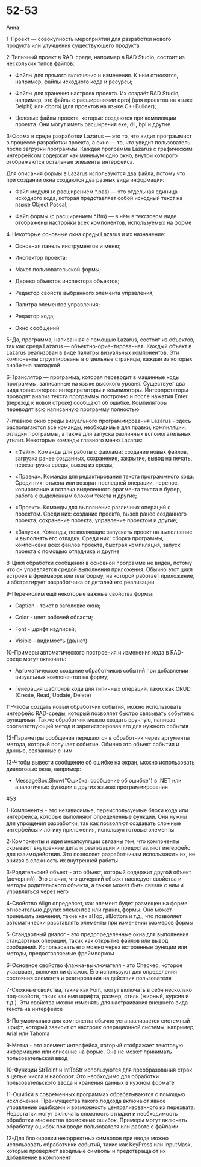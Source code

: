 # 52-53
Анна

1-Проект — совокупность мероприятий для разработки нового продукта или улучшения существующего продукта

2-Типичный проект в RAD-среде, например в RAD Studio, состоит из нескольких типов файлов:

- Файлы для прямого включения и изменения. К ним относятся, например, файлы исходного кода и ресурсы;

- Файлы для хранения настроек проекта. Их создаёт RAD Studio, например, это файлы с расширениями dproj (для проектов на языке Delphi) или cbproj (для проектов на языке C++Builder);
  
- Целевые файлы проекта, которые создаются при компиляции проекта. Они могут иметь расширения exe, dll, bpl и другие

3-Форма в среде разработки Lazarus — это то, что видит программист в процессе разработки проекта, а окно — то, что увидит пользователь после загрузки программы. Каждая программа Lazarus с графическим интерфейсом содержит как минимум одно окно, внутри которого отображаются остальные элементы интерфейса.

Для описания формы в Lazarus используются два файла, потому что при создании окна создаются два разных вида информации:

- Файл модуля (с расширением *.pas) — это отдельная единица исходного кода, которая представляет собой исходный текст на языке Object Pascal; 

- Файл формы (с расширением *.lfm) — в нём в текстовом виде отображены настройки всех компонентов, используемых на форме

4-Некоторые основные окна среды Lazarus и их назначение:

- Основная панель инструментов и меню;
  
- Инспектор проекта;
  
- Макет пользовательской формы;
  
- Дерево объектов инспектора объектов;

- Редактор свойств выбранного элемента управления;

- Палитра элементов управления;

- Редактор кода;

- Окно сообщений

5-Да, программа, написанная с помощью Lazarus, состоит из объектов, так как среда Lazarus — объектно-ориентированная. Каждый объект в Lazarus реализован в виде палитры визуальных компонентов. Эти компоненты сгруппированы в отдельные страницы, каждая из которых снабжена закладкой

6-Транслятор — программа, которая переводит в машинные коды программы, записанные на языке высокого уровня. Существует два вида трансляторов: интерпретаторы и компиляторы. Интерпретаторы проводят анализ текста программы построчно и после нажатия Enter (переход к новой строке) сообщают об ошибке. Компиляторы переводят всю написанную программу полностью

7-главное окно среды визуального программирования Lazarus - здесь располагаются все команды, необходимые для правки, компиляции, отладки программы, а также для запуска различных вспомогательных утилит. Некоторые команды главного меню Lazarus:

- «Файл». Команды для работы с файлами: создание новых файлов, загрузка ранее созданных, сохранение, закрытие, вывод на печать, перезагрузка среды, выход из среды;
   
- «Правка». Команды для редактирования текста программного кода. Среди них: отмена или возврат последней операции, перенос, копирование и вставка выделенного фрагмента текста в буфер, работа с выделенным блоком текста и другие;
  
- «Проект». Команды для выполнения различных операций с проектом. Среди них: создание проекта, вызов ранее созданного проекта, сохранение проекта, управление проектом и другие;
  
- «Запуск». Команды, позволяющие запускать проект на выполнение и выполнять его отладку. Среди них: сборка программы, компоновка всех файлов проекта, быстрая компиляция, запуск проекта с помощью отладчика и другие

8-Цикл обработки сообщений в основной программе не виден, потому что он управляется средой выполнения приложения. Обычно этот цикл встроен в фреймворк или платформу, на которой работает приложение, и абстрагирует разработчика от деталей его реализации

9-Перечислим ещё некоторые важные свойства формы:

- Caption - текст в заголовке окна;
  
- Color -  цвет рабочей области;
  
- Font - шрифт надписей;
  
- Visible - видимость (да/нет)

10-Примеры автоматического построения и изменения кода в RAD-среде могут включать:

- Автоматическое создание обработчиков событий при добавлении визуальных компонентов на форму;
  
- Генерация шаблонов кода для типичных операций, таких как CRUD (Create, Read, Update, Delete)

11-Чтобы создать новый обработчик события, можно использовать интерфейс RAD-среды, который позволяет быстро связывать события с функциями. Также обработчик можно создать вручную, написав соответствующий метод и зарегистрировав его для нужного события

12-Параметры сообщения передаются в обработчик через аргументы метода, который получает событие. Обычно это объект события и данные, связанные с ним

13-Чтобы вывести сообщение об ошибке на экран, можно использовать диалоговые окна, например:

- MessageBox.Show("Ошибка: сообщение об ошибке") в .NET или аналогичные функции в других языках программирования

#53

1-Компоненты - это независимые, переиспользуемые блоки кода или интерфейса, которые выполняют определенные функции. Они нужны для упрощения разработки, так как позволяют создавать сложные интерфейсы и логику приложения, используя готовые элементы

2-Компоненты и идея инкапсуляции связаны тем, что компоненты скрывают внутренние детали реализации и предоставляют интерфейс для взаимодействия. Это позволяет разработчикам использовать их, не вникая в сложность их внутренней работы

3-Родительский объект - это объект, который содержит другой объект (дочерний). Это значит, что дочерний объект наследует свойства и методы родительского объекта, а также может быть связан с ним и управляться через него

4-Свойство Align определяет, как элемент будет размещен на форме относительно других элементов или границ формы. Оно может принимать значения, такие как alTop, alBottom и т.д., что позволяет автоматически расставлять элементы при изменении размеров формы

5-Стандартный диалог - это предопределенные окна для выполнения стандартных операций, таких как открытие файлов или вывод сообщений. Использовать его можно через встроенные функции или методы, предоставляемые фреймворком

6-Основное свойство флажка-выключателя - это Checked, которое указывает, включен ли флажок. Его используют для определения состояния элемента и реагирования на действия пользователя

7-Сложные свойства, такие как Font, могут включать в себя несколько под-свойств, таких как имя шрифта, размер, стиль (жирный, курсив и т.д.). Эти свойства можно изменять для настраивания внешнего вида текста на интерфейсе

8-По умолчанию для компонента обычно устанавливается системный шрифт, который зависит от настроек операционной системы, например, Arial или Tahoma

9-Метка - это элемент интерфейса, который отображает текстовую информацию или описание на форме. Она не может принимать пользовательский ввод

10-Функции StrToInt и IntToStr используются для преобразования строк в целые числа и наоборот. Это необходимо для обработки пользовательского ввода и хранения данных в нужном формате

11-Ошибки в современных программах обрабатываются с помощью исключений. Преимущества такого подхода включают явное управление ошибками и возможность централизованного их перехвата. Недостатки могут включать сложность отладки и необходимость обработки множества возможных ошибок. Примеры могут включать обработку ошибок при вводе пользователя или работе с файлами

12-Для блокировки некорректных символов при вводе можно использовать обработчики событий, такие как KeyPress или InputMask, которые проверяют вводимые символы и предотвращают их добавление в компонент
